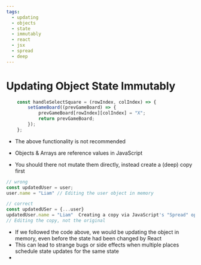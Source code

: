 ```yaml
---
tags:
  - updating
  - objects
  - state
  - immutably
  - react
  - jsx
  - spread
  - deep
---
```

# Updating Object State Immutably

```jsx
	const handleSelectSquare = (rowIndex, colIndex) => {
		setGameBoard((prevGameBoard) => {
			prevGameBoard[rowIndex][colIndex] = "X";
			return prevGameBoard;
		});
	};
```

* The above functionality is not recommended

* Objects & Arrays are reference values in JavaScript
* You should there not mutate them directly, instead create a (deep) copy first

```jsx
// wrong
const updatedUser = user;
user.name = "Liam" // Editing the user object in memory
```

```jsx
// correct
const updatedUSer = {...user}
updatedUser.name = "Liam"  Creating a copy via JavaScript's "Spread" operator
// Editing the copy, not the original
```

* If we followed the code above, we would be updating the object in memory, even before the state had been changed by React
* This can lead to strange bugs or side effects when multiple places schedule state updates for the same state
* 
